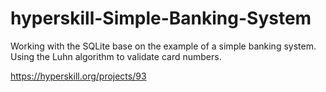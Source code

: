# hyperskill-Simple-Banking-System

Working with the SQLite base on the example of a simple banking system. Using the Luhn algorithm to validate card numbers.

https://hyperskill.org/projects/93

